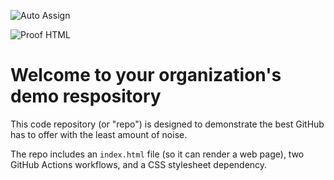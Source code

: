 ![Auto Assign](https://github.com/beylikduzu/demo-repository/actions/workflows/auto-assign.yml/badge.svg)

![Proof HTML](https://github.com/beylikduzu/demo-repository/actions/workflows/proof-html.yml/badge.svg)

# Welcome to your organization's demo respository
This code repository (or "repo") is designed to demonstrate the best GitHub has to offer with the least amount of noise.

The repo includes an `index.html` file (so it can render a web page), two GitHub Actions workflows, and a CSS stylesheet dependency.
